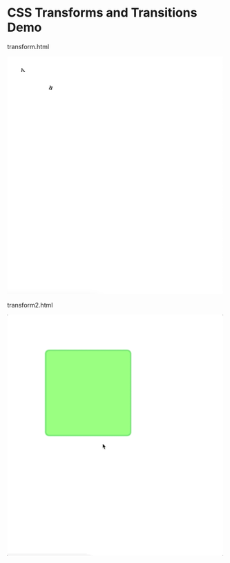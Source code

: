 # CSS Transforms and Transitions Demo

transform.html

<img src="transform.png" width="500">

transform2.html

<img src="transform2.gif" width="500">
